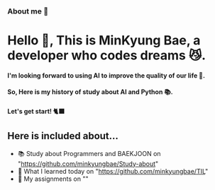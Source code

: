 ### About me 🐾

<h1 align="left"> Hello 👋, This is MinKyung Bae, a developer who codes dreams 😼.</h1>
<h4 align="left"> I'm looking forward to using AI to improve the quality of our life 🤖.</h4>
<h4 align="left"> So, Here is my history of study about AI and Python 📚.</h4>
<h4 align="left"> Let's get start! 🐈‍⬛</h4>

## Here is included about...
- 📚 Study about Programmers and BAEKJOON on "https://github.com/minkyungbae/Study-about"
- 📝 What I learned today on "https://github.com/minkyungbae/TIL"
- 🧐 My assignments on ""
